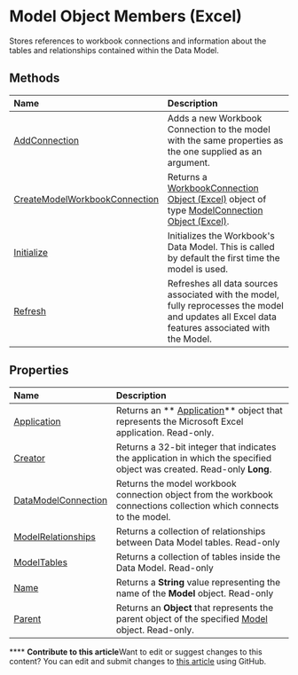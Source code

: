 
# Model Object Members (Excel)
Stores references to workbook connections and information about the tables and relationships contained within the Data Model.

## Methods



|**Name**|**Description**|
|:-----|:-----|
| [AddConnection](58ed2796-9cfa-2737-43c0-f5a5a4badcc3.md)|Adds a new Workbook Connection to the model with the same properties as the one supplied as an argument.|
| [CreateModelWorkbookConnection](cd8c35e6-91ee-5d46-cc98-199b8916ecdd.md)|Returns a  [WorkbookConnection Object (Excel)](5974dd57-7671-cd55-3f8f-6a76fa938317.md) object of type [ModelConnection Object (Excel)](db1b8e2b-76f7-5a6f-b510-6a4d6c4e9857.md). |
| [Initialize](fe85e378-26c6-e573-21c1-b8a3ccbe4d71.md)|Initializes the Workbook's Data Model. This is called by default the first time the model is used.|
| [Refresh](0d0a958a-0e98-48c8-e364-2dc62a6ba230.md)|Refreshes all data sources associated with the model, fully reprocesses the model and updates all Excel data features associated with the Model.|

## Properties



|**Name**|**Description**|
|:-----|:-----|
| [Application](201e79d9-8e9b-0ff4-5f6e-dcdd3911b08a.md)|Returns an  ** [Application](19b73597-5cf9-4f56-8227-b5211f657f6f.md)** object that represents the Microsoft Excel application. Read-only.|
| [Creator](2370b2d9-e759-8ee1-806e-fa15f59e3646.md)|Returns a 32-bit integer that indicates the application in which the specified object was created. Read-only  **Long**.|
| [DataModelConnection](07143535-fb4f-6c66-a31c-c0613ce4c3cd.md)|Returns the model workbook connection object from the workbook connections collection which connects to the model.|
| [ModelRelationships](b244c5e1-2cc9-472a-573d-69404e2a259d.md)|Returns a collection of relationships between Data Model tables. Read-only|
| [ModelTables](9336224a-9c77-5670-e499-c7b041c64bfd.md)|Returns a collection of tables inside the Data Model. Read-only|
| [Name](300b1d6c-3420-f719-9a2c-72a5ab4fe3ac.md)|Returns a  **String** value representing the name of the **Model** object. Read-only|
| [Parent](fa3e8f45-9efe-6639-8ee6-49b6ecbdfb52.md)|Returns an  **Object** that represents the parent object of the specified [Model](7946bddc-7c4a-3519-52c8-526af2b55ef3.md) object. Read-only.|

****   **Contribute to this article**Want to edit or suggest changes to this content? You can edit and submit changes to  [this article](https://github.com/jhershey00/VBA_Excel_Test/OpenXMLCon/articles/2fb97d8c-f889-469a-95c7-97a2bcc24635.md) using GitHub.

